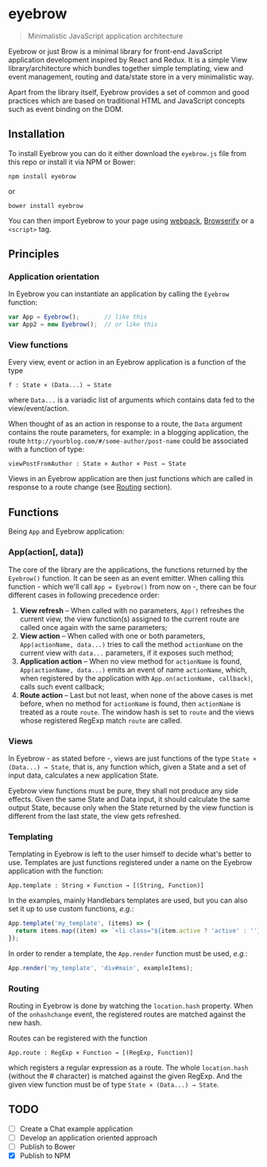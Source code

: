 # eyebrow
> Minimalistic JavaScript application architecture

Eyebrow or just Brow is a minimal library for front-end JavaScript application development inspired by React and Redux. It is a simple View library/architecture which bundles together simple templating, view and event management, routing and data/state store in a very minimalistic way.

Apart from the library itself, Eyebrow provides a set of common and good practices which are based on traditional HTML and JavaScript concepts such as event binding on the DOM.

## Installation
To install Eyebrow you can do it either download the `eyebrow.js` file from this repo or install it via NPM or Bower:
```
npm install eyebrow
```
or
```
bower install eyebrow
```
You can then import Eyebrow to your page using [webpack](https://webpack.github.io/), [Browserify](https://www.npmjs.com/package/browserify) or a `<script>` tag.

## Principles
### Application orientation
In Eyebrow you can instantiate an application by calling the `Eyebrow` function:
```javascript
var App = Eyebrow();       // like this
var App2 = new Eyebrow();  // or like this
```

### View functions
Every view, event or action in an Eyebrow application is a function of the type
```
f : State × (Data...) → State
```
where `Data...` is a variadic list of arguments which contains data fed to the view/event/action.

When thought of as an action in response to a route, the `Data` argument contains the route parameters, for example: in a blogging application, the route `http://yourblog.com/#/some-author/post-name` could be associated with a function of type:
```
viewPostFromAuthor : State × Author × Post → State
```

Views in an Eyebrow application are then just functions which are called in response to a route change (see [Routing](#routing) section).

## Functions
Being `App` and Eyebrow application:

### App(action[, data])
The core of the library are the applications, the functions returned by the `Eyebrow()` function. It can be seen as an event emitter. When calling this function - which we'll call `App = Eyebrow()` from now on -, there can be four different cases in following precedence order:

1. **View refresh** – When called with no parameters, `App()` refreshes the current view, the view function(s) assigned to the current route are called once again with the same parameters;
2. **View action** – When called with one or both parameters, `App(actionName, data...)` tries to call the method `actionName` on the current view with `data...` parameters, if it exposes such method;
3. **Application action** – When no view method for `actionName` is found, `App(actionName, data...)` emits an event of name `actionName`, which, when registered by the application with `App.on(actionName, callback)`, calls such event callback;
4. **Route action** – Last but not least, when none of the above cases is met before, when no method for `actionName` is found, then `actionName` is treated as a route `route`. The window hash is set to `route` and the views whose registered RegExp match `route` are called.

### Views
In Eyebrow - as stated before -, views are just functions of the type `State × (Data...) → State`, that is, any function which, given a State and a set of input data, calculates a new application State.

Eyebrow view functions must be pure, they shall not produce any side effects. Given the same State and Data input, it should calculate the same output State, because only when the State returned by the view function is different from the last state, the view gets refreshed.

### Templating
Templating in Eyebrow is left to the user himself to decide what's better to use. Templates are just functions registered under a name on the Eyebrow application with the function:
```
App.template : String × Function → [(String, Function)]
```

In the examples, mainly Handlebars templates are used, but you can also set it up to use custom functions, *e.g.*:
```javascript
App.template('my_template', (items) => {
  return items.map((item) => `<li class="${item.active ? 'active' : ''}">${item.name}</li>`);
});
```

In order to render a template, the `App.render` function must be used, *e.g.*:
```javascript
App.render('my_template', 'div#main', exampleItems);
```

### Routing
Routing in Eyebrow is done by watching the `location.hash` property. When of the `onhashchange` event, the registered routes are matched against the new hash.

Routes can be registered with the function
```
App.route : RegExp × Function → [(RegExp, Function)]
```
which registers a regular expression as a route. The whole `location.hash` (without the # character) is matched against the given RegExp. And the given view function must be of type `State × (Data...) → State`.

## TODO
- [ ] Create a Chat example application
- [ ] Develop an application oriented approach
- [ ] Publish to Bower
- [x] Publish to NPM
